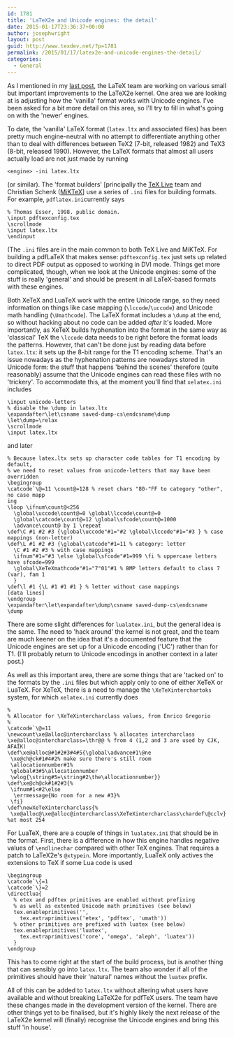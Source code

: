 ```yaml
---
id: 1781
title: 'LaTeX2e and Unicode engines: the detail'
date: 2015-01-17T23:36:37+00:00
author: josephwright
layout: post
guid: http://www.texdev.net/?p=1781
permalink: /2015/01/17/latex2e-and-unicode-engines-the-detail/
categories:
  - General
---
```

As I mentioned in my <a href="http://www.texdev.net/2014/12/28/fixing-latex2e/">last post</a>, the LaTeX team are working on various small but important improvements to the LaTeX2e kernel. One area we are looking at is adjusting how the 'vanilla' format works with Unicode engines. I've been asked for a bit more detail on this area, so I'll try to fill in what's going on with the 'newer' engines.

To date, the 'vanilla' LaTeX format (<code>latex.ltx</code> and associated files) has been pretty much engine-neutral with no attempt to differentiate anything other than to deal with differences between TeX2 (7-bit, released 1982) and TeX3 (8-bit, released 1990). However, the LaTeX formats that almost all users actually load are not just made by running

<pre><code>&lt;engine&gt; -ini latex.ltx
</code></pre>

(or similar). The 'format builders' [principally the <a href="http://tug.org/texlive">TeX Live</a> team and Christian Schenk (<a href="http://miktex.org">MiKTeX</a>] use a series of <code>.ini</code> files for building formats. For example, <code>pdflatex.ini</code>currently says

<pre><code>% Thomas Esser, 1998. public domain.
\input pdftexconfig.tex
\scrollmode
\input latex.ltx
\endinput
</code></pre>

(The <code>.ini</code> files are in the main common to both TeX Live and MiKTeX. For building a pdfLaTeX that makes sense: <code>pdftexconfig.tex</code> just sets up related to direct PDF output as opposed to working in DVI mode. Things get more complicated, though, when we look at  the Unicode engines: some of the stuff is really 'general' and should be present in all LaTeX-based formats with these engines.

Both XeTeX and LuaTeX work with the entire Unicode range, so they need information on things like case mapping (<code>\lccode</code>/<code>\uccode</code>) and Unicode math handling (<code>\Umathcode</code>). The LaTeX format includes a <code>\dump</code> at the end, so without hacking about no code can be added <em>after</em> it's loaded. More importantly, as XeTeX builds hyphenation into the format in the same way as 'classical' TeX the <code>\lccode</code> data needs to be right before the format loads the patterns. However, that can't be done just by reading data before <code>latex.ltx</code>: it sets up the 8-bit range for the T1 encoding scheme. That's an issue nowadays as the hyphenation patterns are nowadays stored in Unicode form: the stuff that happens 'behind the scenes' therefore (quite reasonably) assume that the Unicode engines can read these files with no 'trickery'. To accommodate this, at the moment you'll find that <code>xelatex.ini</code> includes

<pre><code>\input unicode-letters
% disable the \dump in latex.ltx
\expandafter\let\csname saved-dump-cs\endcsname\dump
\let\dump=\relax
\scrollmode
\input latex.ltx
</code></pre>

and later

<pre><code>% Because latex.ltx sets up character code tables for T1 encoding by default,
% we need to reset values from unicode-letters that may have been overridden
\begingroup
\catcode`\@=11 \count@=128 % reset chars "80-"FF to category "other", no case mapp
ing
\loop \ifnum\count@&lt;256
  \global\uccode\count@=0 \global\lccode\count@=0
  \global\catcode\count@=12 \global\sfcode\count@=1000
  \advance\count@ by 1 \repeat
\def\C #1 #2 #3 {\global\uccode"#1="#2 \global\lccode"#1="#3 } % case mappings (non-letter)
\def\L #1 #2 #3 {\global\catcode"#1=11 % category: letter
  \C #1 #2 #3 % with case mappings
  \ifnum"#1="#3 \else \global\sfcode"#1=999 \fi % uppercase letters have sfcode=999
  \global\XeTeXmathcode"#1="7"01"#1 % BMP letters default to class 7 (var), fam 1
  }
\def\l #1 {\L #1 #1 #1 } % letter without case mappings
[data lines]
\endgroup
\expandafter\let\expandafter\dump\csname saved-dump-cs\endcsname
\dump
</code></pre>

There are some slight differences for <code>lualatex.ini</code>, but the general idea is the same. The need to 'hack around' the kernel is not great, and the team are much keener on the idea that it's a documented feature that the Unicode engines are set up for a Unicode encoding ('UC') rather than for T1. (I'll probably return to Unicode encodings in another context in a later post.)

As well as this important area, there are some things that are 'tacked on' to the formats by the <code>.ini</code> files but which apply only to one of either XeTeX or LuaTeX. For XeTeX, there is a need to manage the <code>\XeTeXinterchartoks</code> system, for which <code>xelatex.ini</code> currently does

<!-- {% raw %} -->
<pre><code>%
% Allocator for \XeTeXintercharclass values, from Enrico Gregorio
%
\catcode`\@=11
\newcount\xe@alloc@intercharclass % allocates intercharclass
\xe@alloc@intercharclass=\thr@@ % from 4 (1,2 and 3 are used by CJK, AFAIK)
\def\xe@alloc@#1#2#3#4#5{\global\advance#1\@ne
 \xe@ch@ck#1#4#2% make sure there's still room
 \allocationnumber#1%
 \global#3#5\allocationnumber
 \wlog{\string#5=\string#2\the\allocationnumber}}
\def\xe@ch@ck#1#2#3{%
 \ifnum#1&lt;#2\else
  \errmessage{No room for a new #3}%
 \fi}
\def\newXeTeXintercharclass{%
 \xe@alloc@\xe@alloc@intercharclass\XeTeXintercharclass\chardef\@cclv} %at most 254
</code></pre>
<!-- {% endraw %} -->

For LuaTeX, there are a couple of things in <code>lualatex.ini</code> that should be in the format. First, there is a difference in how this engine handles negative values of <code>\endlinechar</code> compared with other TeX engines. That requires a patch to LaTeX2e's <code>\@xtypein</code>. More importantly, LuaTeX only actives the extensions to TeX if some Lua code is used

<pre><code>\begingroup
\catcode`\{=1
\catcode`\}=2
\directlua{
  % etex and pdftex primitives are enabled without prefixing
  % as well as extented Unicode math primitives (see below)
  tex.enableprimitives('',
    tex.extraprimitives('etex', 'pdftex', 'umath'))
  % other primitives are prefixed with luatex (see below)
  tex.enableprimitives('luatex',
    tex.extraprimitives('core', 'omega', 'aleph', 'luatex'))
  }
\endgroup
</code></pre>

This has to come right at the start of the build process, but is another thing that can sensibly go into <code>latex.ltx</code>. The team also wonder if all of the primitives should have their 'natural' names without the <code>luatex</code> prefix.

All of this can be added to <code>latex.ltx</code> without altering what users have available and without breaking LaTeX2e for pdfTeX users. The team have these changes made in the development version of the kernel. There are other things yet to be finalised, but it's highly likely the next release of the LaTeX2e kernel will (finally) recognise the Unicode engines and bring this stuff 'in house'.
